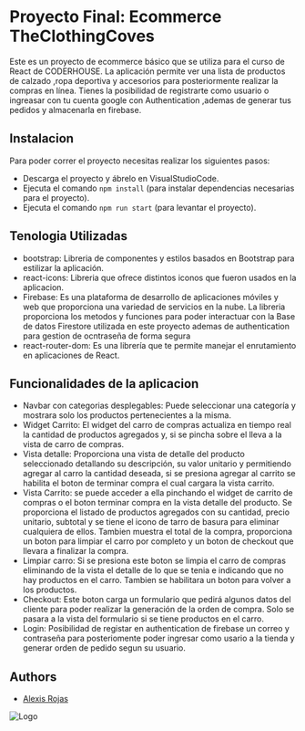 
# Proyecto Final: Ecommerce TheClothingCoves

Este es un proyecto de ecommerce básico que se utiliza para el curso de React de CODERHOUSE. La aplicación permite ver una lista de productos de calzado ,ropa deportiva y accesorios para posteriormente  realizar la  compras en línea. Tienes la posibilidad de registrarte como usuario o ingreasar con tu cuenta google  con Authentication ,ademas de generar tus pedidos y almacenarla en firebase.


## Instalacion

Para poder correr el proyecto necesitas realizar los siguientes pasos:

 - Descarga el proyecto y ábrelo en VisualStudioCode.
 - Ejecuta el comando ```npm install```  (para instalar dependencias necesarias para el proyecto).
 - Ejecuta el comando ```npm run start```  (para levantar el proyecto).    
## Tenologia Utilizadas

 - bootstrap: Libreria de componentes y estilos basados en Bootstrap para estilizar la aplicación.
 - react-icons: Libreria que ofrece distintos iconos que fueron usados en la aplicacion.
 - Firebase: Es una plataforma de desarrollo de aplicaciones móviles y web que proporciona una variedad de servicios en la nube. La libreria proporciona los metodos y funciones para poder interactuar con la Base de datos Firestore utilizada en este proyecto ademas de authentication para gestion de ocntraseña de forma segura 
 - react-router-dom: Es una librería que te permite manejar el enrutamiento en aplicaciones de React.






## Funcionalidades de la aplicacion

 - Navbar con categorias desplegables: Puede seleccionar una categoría y mostrara solo los productos pertenecientes a la misma.
 - Widget Carrito: El widget del carro de compras actualiza en tiempo real la cantidad de productos agregados y, si se pincha sobre el lleva a la vista de carro de compras.
 - Vista detalle: Proporciona una vista de detalle del producto seleccionado detallando su descripción, su valor unitario y permitiendo agregar al carro la cantidad deseada, si se presiona agregar al carrito se habilita el boton de terminar compra el cual cargara la vista carrito.
 - Vista Carrito: se puede acceder a ella pinchando el widget de carrito de compras o el boton terminar compra en la vista detalle del producto. Se proporciona el listado de productos agregados con su cantidad, precio unitario, subtotal y se tiene el icono de tarro de basura para eliminar cualquiera de ellos. Tambien muestra el total de la compra, proporciona un boton para limpiar el carro por completo y un boton de checkout que llevara a finalizar la compra.
 - Limpiar carro: Si se presiona este boton se limpia el carro de compras eliminando de la vista el detalle de lo que se tenia e indicando que no hay productos en el carro. Tambien se habilitara un boton para volver a los productos.
 - Checkout: Este boton carga un formulario que pedirá algunos datos del cliente para poder realizar la generación de la orden de compra. Solo se pasara a la vista del formulario si se tiene productos en el carro.
 - Login: Posibilidad de registar en authentication de firebase un correo y contraseña para posteriomente poder ingresar como usario a la tienda y generar orden de pedido segun su usuario.


## Authors

- [Alexis Rojas](https://github.com/alexiscript)


![Logo](https://avatars.githubusercontent.com/u/126620928?v=4)
